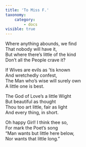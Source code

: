 ```yaml
---
title: 'To Miss F.'
taxonomy:
    category:
        - docs
visible: true
---
```


Where anything abounds, we find  
That nobody will have it,  
But where there’s little of the kind  
Don’t all the People crave it?  
  
If Wives are evils as ’tis known  
And wretchedly confest,  
The Man who’s wise will surely own  
A little one is best.  
  
The God of Love’s a little Wight  
But beautiful as thought  
Thou too art little, fair as light  
And every thing, in short.  
  
Oh happy Girl! I think thee so,  
For mark the Poet’s song  
“Man wants but little here below,  
Nor wants that little long.”